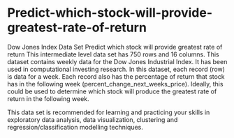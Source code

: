 # Predict-which-stock-will-provide-greatest-rate-of-return
Dow Jones Index Data Set  Predict which stock will provide greatest rate of return
This intermediate level data set has 750 rows and 16 columns.
This dataset contains weekly data for the Dow Jones Industrial Index. It has been used in computational investing research.
In this dataset, each record (row) is data for a week. Each record also has the percentage of return that stock has in the following week (percent_change_next_weeks_price). 
Ideally, this could be used to determine which stock will produce the greatest rate of return in the following week. 

This data set is recommended for learning and practicing your skills in exploratory data analysis, data visualization, clustering and regression/classification modelling techniques. 


